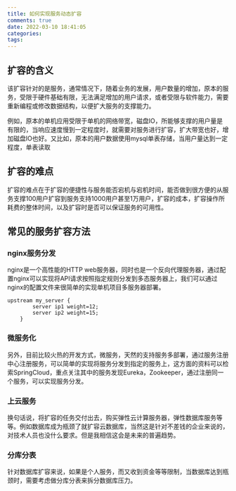 ```yaml
---
title: 如何实现服务动态扩容
comments: true
date: 2022-03-10 18:41:05
categories:
tags:
---
```




## 扩容的含义

该扩容针对的是服务，通常情况下，随着业务的发展，用户数量的增加，原本的服务，受限于硬件基础有限，无法满足增加的用户请求，或者受限与软件能力，需要重新编程或修改数据结构，以便扩大服务的支撑能力。

例如，原本的单机应用受限于单机的网络带宽，磁盘IO，所能够支撑的用户量是有限的，当响应速度慢到一定程度时，就需要对服务进行扩容，扩大带宽也好，增加磁盘IO也好。又比如，原本的用户数据使用mysql单表存储，当用户量达到一定程度，单表读取



## 扩容的难点

扩容的难点在于扩容的便捷性与服务能否宕机与宕机时间，能否做到很方便的从服务支撑100用户扩容到服务支持1000用户甚至1万用户，扩容的成本，扩容操作所耗费的整体时间，以及扩容时是否可以保证服务的可用性。



## 常见的服务扩容方法

### nginx服务分发

nginx是一个高性能的HTTP web服务器，同时也是一个反向代理服务器，通过配置nginx可以实现将API请求按照指定规则分发到多态服务器上，我们可以通过nginx的配置文件来很简单的实现单机项目多服务器部署。

```nginx
upstream my_server {
		server ip1 weight=12;
		server ip2 weight=15;
	}
```

### 微服务化

另外，目前比较火热的开发方式，微服务，天然的支持服务多部署，通过服务注册中心注册服务，可以简单的实现将服务分发到指定的服务上，这方面的资料可以检索SpringCloud，重点关注其中的服务发现Eureka，Zookeeper，通过注册同一个服务，可以实现服务分发。

### 上云服务

换句话说，将扩容的任务交付出去，购买弹性云计算服务器，弹性数据库服务等等。例如数据库成为瓶颈了就扩容云数据库，当然这是针对不差钱的企业来说的，对技术人员也没什么要求。但是我相信这会是未来的普遍趋势。

### 分库分表

针对数据库扩容来说，如果是个人服务，而又收到资金等等限制，当数据库达到瓶颈时，需要考虑做分库分表来拆分数据库压力。



